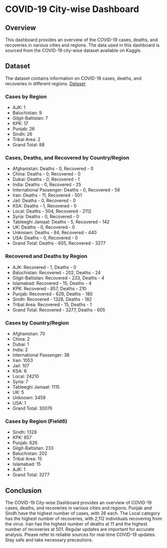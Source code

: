# COVID-19 City-wise Dashboard

## Overview
This dashboard provides an overview of the COVID-19 cases, deaths, and recoveries in various cities and regions. The data used in this dashboard is sourced from the COVID-19 city-wise dataset available on Kaggle.

## Dataset
The dataset contains information on COVID-19 cases, deaths, and recoveries in different regions. [Dataset](https://www.kaggle.com/datasets/arslanr/covid19citywisedata)

### Cases by Region
- AJK: 1
- Baluchistan: 9
- Gilgit-Baltistan: 7
- KPK: 17
- Punjab: 26
- Sindh: 26
- Tribal Area: 2
- Grand Total: 88

### Cases, Deaths, and Recovered by Country/Region
- Afghanistan: Deaths - 0, Recovered - 0
- China: Deaths - 0, Recovered - 0
- Dubai: Deaths - 0, Recovered - 1
- India: Deaths - 0, Recovered - 25
- International Passenger: Deaths - 0, Recovered - 56
- Iran: Deaths - 11, Recovered - 501
- Jail: Deaths - 0, Recovered - 0
- KSA: Deaths - 1, Recovered - 0
- Local: Deaths - 504, Recovered - 2112
- Syria: Deaths - 0, Recovered - 0
- Tableeghi Jamaat: Deaths - 5, Recovered - 142
- UK: Deaths - 0, Recovered - 0
- Unknown: Deaths - 84, Recovered - 440
- USA: Deaths - 0, Recovered - 0
- Grand Total: Deaths - 605, Recovered - 3277

### Recovered and Deaths by Region
- AJK: Recovered - 1, Deaths - 0
- Baluchistan: Recovered - 202, Deaths - 24
- Gilgit-Baltistan: Recovered - 233, Deaths - 4
- Islamabad: Recovered - 15, Deaths - 4
- KPK: Recovered - 857, Deaths - 210
- Punjab: Recovered - 626, Deaths - 180
- Sindh: Recovered - 1328, Deaths - 182
- Tribal Area: Recovered - 15, Deaths - 1
- Grand Total: Recovered - 3277, Deaths - 605

### Cases by Country/Region
- Afghanistan: 70
- China: 2
- Dubai: 1
- India: 2
- International Passenger: 38
- Iran: 1053
- Jail: 107
- KSA: 6
- Local: 24210
- Syria: 7
- Tableeghi Jamaat: 1115
- UK: 5
- Unknown: 3459
- USA: 1
- Grand Total: 30076

### Cases by Region (Field6)
- Sindh: 1328
- KPK: 857
- Punjab: 626
- Gilgit-Baltistan: 233
- Baluchistan: 202
- Tribal Area: 15
- Islamabad: 15
- AJK: 1
- Grand Total: 3277

## Conclusion
The COVID-19 City-wise Dashboard provides an overview of COVID-19 cases, deaths, and recoveries in various cities and regions. Punjab and Sindh have the highest number of cases, with 26 each. The Local category has the highest number of recoveries, with 2,112 individuals recovering from the virus. Iran has the highest number of deaths at 11 and the highest number of recoveries at 501. Regular updates are important for accurate analysis. Please refer to reliable sources for real-time COVID-19 updates. Stay safe and take necessary precautions.
